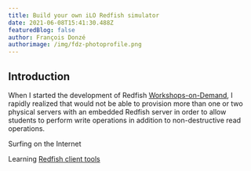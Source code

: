 ```yaml
---
title: Build your own iLO Redfish simulator
date: 2021-06-08T15:41:30.488Z
featuredBlog: false
author: François Donzé
authorimage: /img/fdz-photoprofile.png
---
```

## Introduction

When I started the development of Redfish [Workshops-on-Demand](https://hackshack.hpedev.io/workshops), I rapidly realized that would not be able to provision more than one or two physical servers with an embedded Redfish server in order to allow students to perform write operations in addition to non-destructive read operations.

Surfing on the Internet  

Learning  [Redfish client tools](https://youtu.be/ur9UKRV_0S8)

